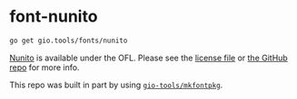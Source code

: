 # font-nunito

```sh
go get gio.tools/fonts/nunito
```

[Nunito](https://fonts.google.com/specimen/Nunito?query=nunito) is available under the
OFL. Please see the [license file](./OFL.txt) or [the GitHub
repo](https://fonts.google.com/specimen/Nunito?query=nunito) for more info.

This repo was built in part by using [`gio-tools/mkfontpkg`](https://github.com/gio-tools/mkfontpkg).
